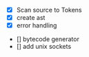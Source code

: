 - [x] Scan source to Tokens
- [x] create ast
- [x] error handling
- [] bytecode generator
- [] add unix sockets
